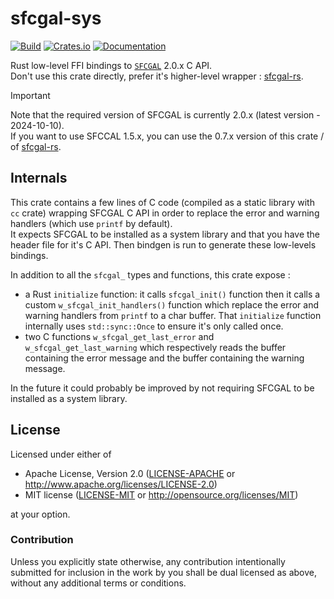 # sfcgal-sys

[![Build](https://github.com/mthh/sfcgal-sys/actions/workflows/test.yml/badge.svg)](https://github.com/mthh/sfcgal-sys/actions/workflows/test.yml)
[![Crates.io](https://img.shields.io/crates/v/sfcgal-sys.svg)](https://crates.io/crates/sfcgal-sys)
[![Documentation](https://img.shields.io/badge/documentation-0.8.0-green)](https://mthh.github.io/sfcgal-sys/sfcgal_sys/)

Rust low-level FFI bindings to [`SFCGAL`](https://sfcgal.gitlab.io/SFCGAL/) 2.0.x C API.  
Don't use this crate directly, prefer it's higher-level wrapper : [sfcgal-rs](https://github.com/mthh/sfcgal-rs).

> [!IMPORTANT]
> Note that the required version of SFCGAL is currently 2.0.x (latest version - 2024-10-10).  
> If you want to use SFCCAL 1.5.x, you can use the 0.7.x version of this crate / of [sfcgal-rs](https://github.com/mthh/sfcgal-rs).

## Internals

This crate contains a few lines of C code (compiled as a static library with `cc` crate) wrapping SFCGAL C API in order to replace the error and warning handlers (which use `printf` by default).  
It expects SFCGAL to be installed as a system library and that you have the header file for it's C API.
Then bindgen is run to generate these low-levels bindings.

In addition to all the `sfcgal_` types and functions, this crate expose :
- a Rust `initialize` function: it calls `sfcgal_init()` function then it calls a custom `w_sfcgal_init_handlers()` function which replace the error and warning handlers from `printf` to a char buffer. That `initialize` function internally uses `std::sync::Once` to ensure it's only called once.
- two C functions `w_sfcgal_get_last_error` and `w_sfcgal_get_last_warning` which respectively reads the buffer containing the error message and the buffer containing the warning message.

In the future it could probably be improved by not requiring SFCGAL to be installed as a system library.


## License

Licensed under either of
 * Apache License, Version 2.0 ([LICENSE-APACHE](LICENSE-APACHE) or http://www.apache.org/licenses/LICENSE-2.0)
 * MIT license ([LICENSE-MIT](LICENSE-MIT) or http://opensource.org/licenses/MIT)

at your option.

### Contribution

Unless you explicitly state otherwise, any contribution intentionally submitted
for inclusion in the work by you shall be dual licensed as above, without any
additional terms or conditions.
